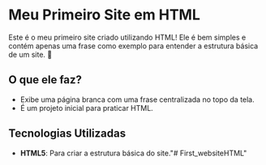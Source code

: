 # Meu Primeiro Site em HTML

Este é o meu primeiro site criado utilizando HTML! Ele é bem simples e contém apenas uma frase como exemplo para entender a estrutura básica de um site. 🌟

## O que ele faz?

- Exibe uma página branca com uma frase centralizada no topo da tela.
- É um projeto inicial para praticar HTML.

## Tecnologias Utilizadas

- **HTML5**: Para criar a estrutura básica do site."# First_websiteHTML" 
